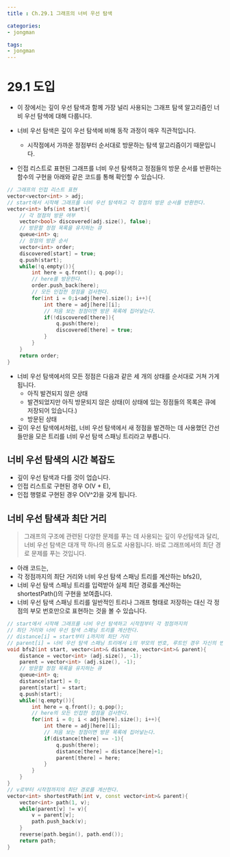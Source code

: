 ```yaml
---
title : Ch.29.1 그래프의 너비 우선 탐색

categories:
- jongman

tags:
- jongman
---
```


# 29.1 도입

- 이 장에서는 깊이 우선 탐색과 함께 가장 널리 사용되는 그래프 탐색 알고리즘인 너비 우선 탐색에 대해
  다룹니다.
- 너비 우선 탐색은 깊이 우선 탐색에 비해 동작 과정이 매우 직관적입니다.
  - 시작점에서 가까운 정점부터 순서대로 방문하는 탐색 알고리즘이기 때문입니다.

- 인접 리스트로 표현된 그래프를 너비 우선 탐색하고 정점들의 방문 순서를 반환하는 함수의 구현을
  아래와 같은 코드를 통해 확인할 수 있습니다.


```cpp
// 그래프의 인접 리스트 표현
vector<vector<int> > adj;
// start에서 시작해 그래프를 너비 우선 탐색하고 각 정점의 방문 순서를 반환한다.
vector<int> bfs(int start){
    // 각 정점의 방문 여부
    vector<bool> discovered(adj.size(), false);
    // 방문할 정점 목록을 유지하는 큐
    queue<int> q;
    // 정점의 방문 순서
    vector<int> order;
    discovered[start] = true;
    q.push(start);
    while(!q.empty()){
        int here = q.front(); q.pop();
        // here를 방문한다.
        order.push_back(here);
        // 모든 인접한 정점을 검사한다.
        for(int i = 0;i<adj[here].size(); i++){
            int there = adj[here][i];
            // 처음 보는 정점이면 방문 목록에 집어넣는다.
            if(!discovered[there]){
                q.push(there);
                discovered[there] = true;
            }
        }
    }
    return order;
}
```

- 너비 우선 탐색에서의 모든 정점은 다음과 같은 세 개의 상태를 순서대로 거쳐 가게 됩니다.
  - 아직 발견되지 않은 상태
  - 발견되었지만 아직 방문되지 않은 상태(이 상태에 있는 정점들의 목록은 큐에 저장되어 있습니다.)
  - 방문된 상태
- 깊이 우선 탐색에서처럼, 너비 우선 탐색에서 새 정점을 발견하는 데 사용했던 간선들만을 모은 트리를
  너비 우선 탐색 스패닝 트리라고 부릅니다.

## 너비 우선 탐색의 시간 복잡도

- 깊이 우선 탐색과 다를 것이 업습니다.
- 인접 리스트로 구현된 경우 O(V + E),
- 인접 행렬로 구현된 경우 O(V^2)을 갖게 됩니다.

## 너비 우선 탐색과 최단 거리

> 그래프의 구조에 관련된 다양한 문제를 푸는 데 사용되는 깊이 우선탐색과 달리, 너비 우선 탐색은 대개
> 딱 하나의 용도로 사용됩니다. 바로 그래프에서의 최단 경로 문제를 푸는 것입니다.


- 아래 코드는,
- 각 정점까지의 최단 거리와 너비 우선 탐색 스패닝 트리를 계산하는 bfs2(),
- 너비 우선 탐색 스패닝 트리를 입력받아 실제 최단 경로를 계산하는 shortestPath()의 구현을
  보여줍니다.
- 너비 우선 탐색 스패닝 트리를 일반적인 트리나 그래프 형태로 저장하는 대신 각 정점의 부모 번호만으로
  표현하는 것을 볼 수 있습니다.


```cpp
// start에서 시작해 그래프를 너비 우선 탐색하고 시작점부터 각 정점까지의
// 최단 거리와 너비 우선 탐색 스패닝 트리를 계산한다.
// distance[i] = start부터 i까지의 최단 거리
// parent[i] = 너비 우선 탐색 스패닝 트리에서 i의 부모의 번호, 루트인 경우 자신의 번호
void bfs2(int start, vector<int>& distance, vector<int>& parent){
    distance = vector<int> (adj.size(), -1);
    parent = vector<int> (adj.size(), -1);
    // 방문할 정점 목록을 유지하는 큐
    queue<int> q;
    distance[start] = 0;
    parent[start] = start;
    q.push(start);
    while(!q.empty()){
        int here = q.front(); q.pop();
        // here의 모든 인접한 정점을 검사한다.
        for(int i = 0; i < adj[here].size(); i++){
            int there = adj[here][i];
            // 처음 보는 정점이면 방문 목록에 집어넣는다.
            if(distance[there] == -1){
                q.push(there);
                distance[there] = distance[here]+1;
                parent[there] = here;
            }
        }
    }
}
// v로부터 시작점까지의 최단 경로를 계산한다.
vector<int> shortestPath(int v, const vector<int>& parent){
    vector<int> path(1, v);
    while(parent[v] != v){
        v = parent[v];
        path.push_back(v);
    }
    reverse(path.begin(), path.end());
    return path;
}
```

